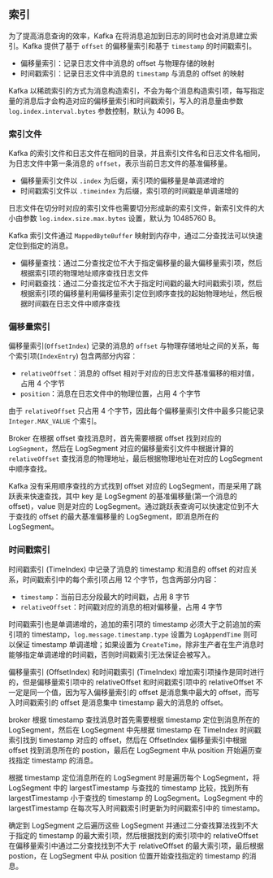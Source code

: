 ## 索引

为了提高消息查询的效率，Kafka 在将消息追加到日志的同时也会对消息建立索引。Kafka 提供了基于 `offset` 的偏移量索引和基于 `timestamp` 的时间戳索引。

- 偏移量索引：记录日志文件中消息的 offset 与物理存储的映射
- 时间戳索引：记录日志文件中消息的 `timestamp` 与消息的 offset 的映射

Kafka 以稀疏索引的方式为消息构造索引，不会为每个消息构造索引项，每写指定量的消息后才会构造对应的偏移量索引和时间戳索引，写入的消息量由参数 `log.index.interval.bytes` 参数控制，默认为 4096 B。

### 索引文件

Kafka 的索引文件和日志文件在相同的目录，并且索引文件名和日志文件名相同，为日志文件中第一条消息的 `offset`，表示当前日志文件的基准偏移量。

- 偏移量索引文件以 `.index` 为后缀，索引项的偏移量是单调递增的
- 时间戳索引文件以 `.timeindex` 为后缀，索引项的时间戳是单调递增的

日志文件在切分时对应的索引文件也需要切分形成新的索引文件，新索引文件的大小由参数 `log.index.size.max.bytes` 设置，默认为 10485760 B。

Kafka 索引文件通过 `MappedByteBuffer` 映射到内存中，通过二分查找法可以快速定位到指定的消息。

- 偏移量查找：通过二分查找定位不大于指定偏移量的最大偏移量索引项，然后根据索引项的物理地址顺序查找日志文件
- 时间戳查找：通过二分查找定位不大于指定时间戳的最大时间戳索引项，然后根据索引项的偏移量利用偏移量索引定位到顺序查找的起始物理地址，然后根据时间戳在日志文件中顺序查找

### 偏移量索引

偏移量索引(`OffsetIndex`) 记录的消息的 `offset` 与物理存储地址之间的关系，每个索引项(`IndexEntry`) 包含两部分内容：

- `relativeOffset`：消息的 offset 相对于对应的日志文件基准偏移的相对值，占用 4 个字节
- `position`：消息在日志文件中的物理位置，占用 4 个字节

由于 `relativeOffset` 只占用 4 个字节，因此每个偏移量索引文件中最多只能记录 `Integer.MAX_VALUE` 个索引。

Broker 在根据 offset 查找消息时，首先需要根据 offset 找到对应的 `LogSegment`，然后在 LogSegment 对应的偏移量索引文件中根据计算的 `relativeOffset` 查找消息的物理地址，最后根据物理地址在对应的 LogSegment 中顺序查找。

Kafka 没有采用顺序查找的方式找到 offset 对应的 LogSegment，而是采用了跳跃表来快速查找，其中 key 是 LogSegment 的基准偏移量(第一个消息的 offset)，value 则是对应的 LogSegment。通过跳跃表查询可以快速定位到不大于查找的 offset 的最大基准偏移量的 LogSegment，即消息所在的 LogSegment。

### 时间戳索引

时间戳索引 (TimeIndex) 中记录了消息的 timestamp 和消息的 offset 的对应关系，时间戳索引中的每个索引项占用 12 个字节，包含两部分内容：
- `timestamp`：当前日志分段最大的时间戳，占用 8 字节
- `relativeOffset`：时间戳对应的消息的相对偏移量，占用 4 字节

时间戳索引也是单调递增的，追加的索引项的 timestamp 必须大于之前追加的索引项的 timestamp，```log.message.timestamp.type``` 设置为 ```LogAppendTime``` 则可以保证 timestamp 单调递增；如果设置为 ```CreateTime```，除非生产者在生产消息时能够指定单调递增的时间戳，否则时间戳索引无法保证会被写入。

偏移量索引 (OffsetIndex) 和时间戳索引 (TimeIndex) 增加索引项操作是同时进行的，但是偏移量索引项中的 relativeOffset 和时间戳索引项中的 relativeOffset 不一定是同一个值，因为写入偏移量索引的 offset 是消息集中最大的 offset，而写入时间戳索引的 offset 是消息集中 timestamp 最大的消息的 offset。

broker 根据 timestamp 查找消息时首先需要根据 timestamp 定位到消息所在的 LogSegment，然后在 LogSegment 中先根据 timestamp 在 TimeIndex 时间戳索引找到 timestamp 对应的 offset，然后在 OffsetIndex 偏移量索引中根据 offset 找到消息所在的 postion，最后在 LogSegment 中从 position 开始遍历查找指定 timestamp 的消息。

根据 timestamp 定位消息所在的 LogSegment 时是遍历每个 LogSegment，将 LogSegment 中的 largestTimestamp 与查找的 timestamp 比较，找到所有 largestTimestamp 小于查找的 timestamp 的 LogSegment。LogSegment 中的 largestTimestamp 在每次写入时间戳索引时更新为时间戳索引中的 timestamp。



确定到 LogSegment 之后遍历这些 LogSegment 并通过二分查找算法找到不大于指定的 timestamp 的最大索引项，然后根据找到的索引项中的 relativeOffset 在偏移量索引中通过二分查找找到不大于 relativeOffset 的最大索引项，最后根据 postion，在 LogSegment 中从 position 位置开始查找指定的 timestamp 的消息。 

